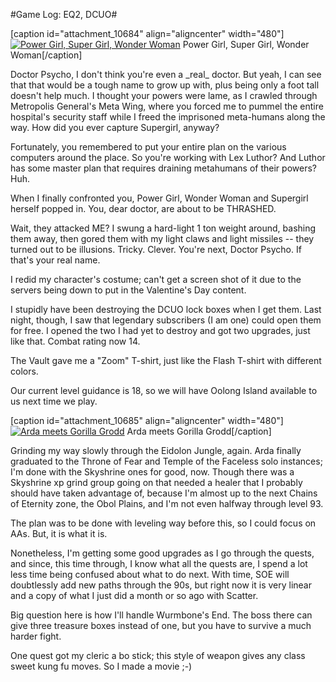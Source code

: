#Game Log: EQ2, DCUO#

[caption id="attachment\_10684" align="aligncenter" width="480"][![Power Girl, Super Girl, Wonder Woman](http://westkarana.com/wp-content/uploads/2013/02/DCGame-2013-02-12-20-24-58-85-480x300.jpg)](http://westkarana.com/wp-content/uploads/2013/02/DCGame-2013-02-12-20-24-58-85.jpg) Power Girl, Super Girl, Wonder Woman[/caption]

Doctor Psycho, I don't think you're even a \_real\_ doctor. But yeah, I can see that that would be a tough name to grow up with, plus being only a foot tall doesn't help much. I thought your powers were lame, as I crawled through Metropolis General's Meta Wing, where you forced me to pummel the entire hospital's security staff while I freed the imprisoned meta-humans along the way. How did you ever capture Supergirl, anyway?

Fortunately, you remembered to put your entire plan on the various computers around the place. So you're working with Lex Luthor? And Luthor has some master plan that requires draining metahumans of their powers? Huh.

When I finally confronted you, Power Girl, Wonder Woman and Supergirl herself popped in. You, dear doctor, are about to be THRASHED.

Wait, they attacked ME? I swung a hard-light 1 ton weight around, bashing them away, then gored them with my light claws and light missiles -- they turned out to be illusions. Tricky. Clever. You're next, Doctor Psycho. If that's your real name.

I redid my character's costume; can't get a screen shot of it due to the servers being down to put in the Valentine's Day content.

I stupidly have been destroying the DCUO lock boxes when I get them. Last night, though, I saw that legendary subscribers (I am one) could open them for free. I opened the two I had yet to destroy and got two upgrades, just like that. Combat rating now 14. 

The Vault gave me a "Zoom" T-shirt, just like the Flash T-shirt with different colors.

Our current level guidance is 18, so we will have Oolong Island available to us next time we play. 

[caption id="attachment\_10685" align="aligncenter" width="480"][![Arda meets Gorilla Grodd](http://westkarana.com/wp-content/uploads/2013/02/EverQuest2-2013-02-12-22-10-00-50-480x294.jpg)](http://westkarana.com/wp-content/uploads/2013/02/EverQuest2-2013-02-12-22-10-00-50.jpg) Arda meets Gorilla Grodd[/caption]

Grinding my way slowly through the Eidolon Jungle, again. Arda finally graduated to the Throne of Fear and Temple of the Faceless solo instances; I'm done with the Skyshrine ones for good, now. Though there was a Skyshrine xp grind group going on that needed a healer that I probably should have taken advantage of, because I'm almost up to the next Chains of Eternity zone, the Obol Plains, and I'm not even halfway through level 93.

The plan was to be done with leveling way before this, so I could focus on AAs. But, it is what it is.

Nonetheless, I'm getting some good upgrades as I go through the quests, and since, this time through, I know what all the quests are, I spend a lot less time being confused about what to do next. With time, SOE will doubtlessly add new paths through the 90s, but right now it is very linear and a copy of what I just did a month or so ago with Scatter.

Big question here is how I'll handle Wurmbone's End. The boss there can give three treasure boxes instead of one, but you have to survive a much harder fight.

One quest got my cleric a bo stick; this style of weapon gives any class sweet kung fu moves. So I made a movie ;-)


